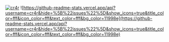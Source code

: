 [![cr4r](https://github.com/cr4r/cr4r/blob/main/images/github-banner.jpg?raw=true)](https://github.com/cr4r/cr4r)
![https://github-readme-stats.vercel.app/api?username=cr4r&hide=%5B%22issues%22%5D&show_icons=true&title_color=fff&icon_color=fff&text_color=fff&bg_color=11998e](https://github-readme-stats.vercel.app/api?username=cr4r&hide=%5B%22issues%22%5D&show_icons=true&title_color=fff&icon_color=fff&text_color=fff&bg_color=11998e)
